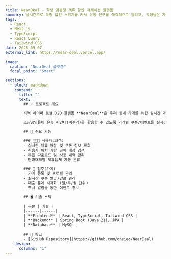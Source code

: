 ```yaml
---
title: NearDeal - 학생 맞춤형 제휴 할인 큐레이션 플랫폼
summary: 실시간으로 특정 할인 스위치를 켜서 유동 인구를 즉각적으로 늘리고, 학생들은 자신의 위치와 소속 단과대학 기준으로 맞춤 할인을 제공받는 O2O 서비스
tags:
  - React
  - Next.js
  - TypeScript
  - React Query
  - Tailwind CSS
date: 2025-09-07
external_link: https://near-deal.vercel.app/

image:
  caption: "NearDeal 플랫폼"
  focal_point: "Smart"

sections:
  - block: markdown
    content:
      title: ""
      text: |
        ## 💡 프로젝트 개요

        지역 하이퍼 로컬 O2O 플랫폼 **NearDeal**은 우리 동네 가게를 위한 실시간 매출 부스팅 서비스입니다.

        소상공인들이 유휴 시간대(비수기)를 활용할 수 있도록 가게별 쿠폰/이벤트를 실시간으로 발행하고, 사용자는 가까운 제휴 매장 정보를 쉽게 확인할 수 있습니다.

        ## 🏬 주요 기능

        ### 👨‍👩‍👧 사용자(고객)
        - 실시간 제휴 매장 및 쿠폰 정보 조회
        - 사용자 위치 기반 근처 매장 검색
        - 쿠폰 다운로드 및 사용 내역 관리
        - 단과대학별 제휴업체 자동 분류

        ### 🧾 점주(가게)
        - 가게 등록 및 프로필 관리
        - 실시간 쿠폰 발급/만료 관리
        - 매출 통계 시각화 (일/주/월 단위)
        - 푸시 알림을 통한 이벤트 홍보

        ## 🖥️ 기술 스택

        | 구분 | 기술 |
        |------|------|
        | **Frontend** | React, TypeScript, Tailwind CSS |
        | **Backend** | Spring Boot (Java 21), JPA |
        | **Database** | MySQL |

        ## 🔗 링크
        - [GitHub Repository](https://github.com/oneieo/NearDeal)
    design:
      columns: "1"
---
```

